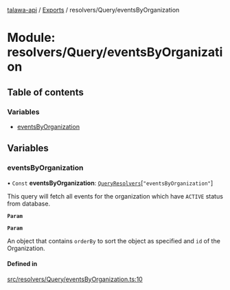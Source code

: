 [talawa-api](../README.md) / [Exports](../modules.md) / resolvers/Query/eventsByOrganization

# Module: resolvers/Query/eventsByOrganization

## Table of contents

### Variables

- [eventsByOrganization](resolvers_Query_eventsByOrganization.md#eventsbyorganization)

## Variables

### eventsByOrganization

• `Const` **eventsByOrganization**: [`QueryResolvers`](types_generatedGraphQLTypes.md#queryresolvers)[``"eventsByOrganization"``]

This query will fetch all events for the organization which have `ACTIVE` status from database.

**`Param`**

**`Param`**

An object that contains `orderBy` to sort the object as specified and `id` of the Organization.

#### Defined in

[src/resolvers/Query/eventsByOrganization.ts:10](https://github.com/PalisadoesFoundation/talawa-api/blob/a2b0847/src/resolvers/Query/eventsByOrganization.ts#L10)
